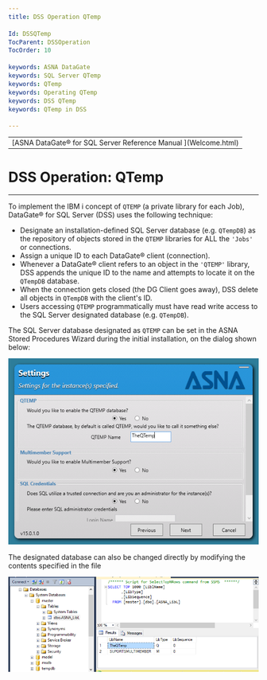 ```yaml
---
title: DSS Operation QTemp

Id: DSSQTemp
TocParent: DSSOperation
TocOrder: 10

keywords: ASNA DataGate
keywords: SQL Server QTemp
keywords: QTemp
keywords: Operating QTemp
keywords: DSS QTemp
keywords: QTemp in DSS

---
```


<table>
			    <tr>
			      <td>
				   <span class="OH_MultiViewContainerPanelDhtmlTable">[ASNA DataGate&#174; for SQL Server Reference Manual
				   ](Welcome.html)</span></td>
			    </tr>
</table>

# DSS Operation: QTemp

---

To implement the IBM i concept of <code>QTEMP</code> (a private library for each Job), DataGate&#174; for SQL Server (DSS) uses the following technique:
- Designate an installation-defined SQL Server database (e.g. <code>QTempDB</code>) as the repository of objects
 stored in the <code>QTEMP</code> libraries for ALL the <code>'Jobs'</code> or connections.
- Assign a unique ID to each DataGate&#174; client (connection).
- Whenever a DataGate&#174; client refers to an object in the <code>'QTEMP'</code> library, DSS appends the unique ID 
to the name and attempts to locate it on the <code>QTempDB</code> database.
- When the connection gets closed (the DG Client goes away), DSS delete all objects in <code>QTempDB</code> with the client's ID.
- Users accessing <code>QTEMP</code> programmatically must have read write access to the SQL Server designated database (e.g. <code>QTempDB</code>).

The SQL Server database designated as <code>QTEMP</code> can be set in the ASNA Stored Procedures Wizard during the initial installation, on the dialog shown below:

![](images/QTemp1.png)

The designated database can also be changed directly by modifying the contents specified in the file

![](images/QTemp2.png)
